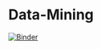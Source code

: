 # Data-Mining
[![Binder](https://mybinder.org/badge_logo.svg)](https://mybinder.org/v2/gh/nadaboudhina/Data-Mining/HEAD)
